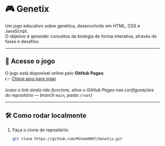 # 🎮 Genetix

Um jogo educativo sobre genética, desenvolvido em HTML, CSS e JavaScript.  
O objetivo é aprender conceitos de biologia de forma interativa, através de fases e desafios.

---

## 🚀 Acesse o jogo
O jogo está disponível online pelo **GitHub Pages**:  
👉 [Clique aqui para jogar](https://Mikee0007.github.io/Genetix/)  

*(caso o link ainda não funcione, ative o GitHub Pages nas configurações do repositório — branch `main`, pasta `/root`)*

---

## 🛠️ Como rodar localmente
1. Faça o clone do repositório:
   ```bash
   git clone https://github.com/Mikee0007/Genetix.git
